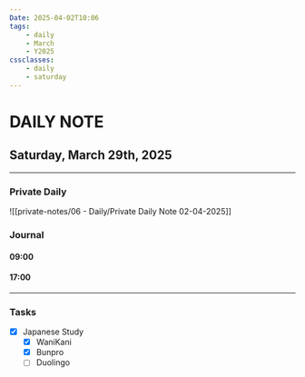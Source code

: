 ```yaml
---
Date: 2025-04-02T10:06
tags:
    - daily
    - March
    - Y2025
cssclasses:
    - daily
    - saturday
---
```

# DAILY NOTE
## Saturday, March 29th, 2025
***
### Private Daily

![[private-notes/06 - Daily/Private Daily Note 02-04-2025]]

### Journal

#### 09:00

#### 17:00

***
### Tasks
- [x] Japanese Study
    - [x] WaniKani
    - [x] Bunpro
    - [ ] Duolingo